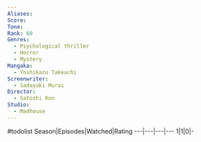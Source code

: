 ```yaml
---
Aliases:
Score:
Tone: 
Rank: 60
Genres:
  - Psychological thriller
  - Horror
  - Mystery
Mangaka:
  - Yoshikazu Takeuchi
Screenwriter:
  - Sadayuki Murai
Director:
  - Satoshi Kon
Studio:
  - Madhouse
---
```

#todolist
Season|Episodes|Watched|Rating
---|---|---|---
1|1|0|-
